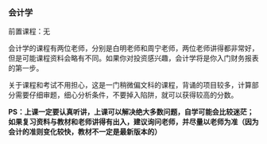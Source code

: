 ### 会计学

前置课程：无

会计学的课程有两位老师，分别是白明老师和周宁老师，两位老师讲得都非常好，但是可能课程资料会略有不同。如果你对投资感兴趣，会计学将是你入门财务报表的第一步。

关于课程和考试不用担心，这是一门稍微偏文科的课程，背诵的项目较多，计算部分需要仔细审题，细心分析条件，不要掉入陷阱，就可以获得较高的分数。

**PS：上课一定要认真听讲，上课可以解决绝大多数问题，自学可能会比较迷茫；如果复习资料与教材和老师讲得有出入，建议询问老师，并尽量以老师为准（因为会计的准则变化较快，教材不一定是最新版本的）**

